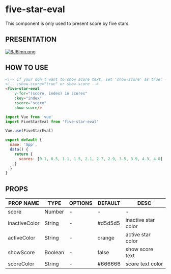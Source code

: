 # five-star-eval

This component is only used to present score by five stars.

## PRESENTATION

[![6J6lmn.png](https://s3.ax1x.com/2021/03/10/6J6lmn.png)](https://imgtu.com/i/6J6lmn)

## HOW TO USE

```html
<!-- if your don't want to show score text, set 'show-score' as true: -->
<!-- :show-score="true" or show-score -->
<five-star-eval
    v-for="(score, index) in scores"
    :key="index"
    :score="score"
    show-score/>
```

```js
import Vue from 'vue'
import FiveStarEval from 'five-star-eval'

Vue.use(FiveStarEval)

export default {
  name: 'App',
  data() {
    return {
      scores: [0.1, 0.5, 1.1, 1.5, 2.1, 2.7, 2.9, 3.5, 3.9, 4.3, 4.8]
    }
  }
}
```

## PROPS

| PROP NAME | TYPE | OPTIONS | DEFAULT | DESC |
| --- | --- | --- | --- | --- |
| score | Number | - | - | - |
| inactiveColor | String | - | #d5d5d5 | inactive star color |
| activeColor | String | - | orange | active star color |
| showScore | Boolean | - | false | show score text |
| scoreColor | String | - | #666666 | score text color |
